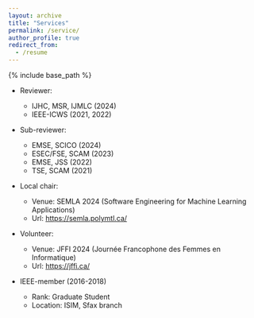 ```yaml
---
layout: archive
title: "Services"
permalink: /service/
author_profile: true
redirect_from:
  - /resume
---
```


{% include base_path %}

* Reviewer:
  - IJHC, MSR, IJMLC (2024)
  - IEEE-ICWS (2021, 2022)
    
* Sub-reviewer:
  - EMSE, SCICO (2024)
  - ESEC/FSE, SCAM (2023)
  - EMSE, JSS (2022)
  - TSE, SCAM (2021)
  
 * Local chair:
   - Venue: SEMLA 2024 (Software Engineering for Machine Learning Applications)
   - Url: https://semla.polymtl.ca/
   
* Volunteer:
   - Venue: JFFI 2024 (Journée Francophone des Femmes en Informatique)
   - Url: https://jffi.ca/

* IEEE-member (2016-2018)
   - Rank: Graduate Student
   - Location: ISIM, Sfax branch
     
  

  

